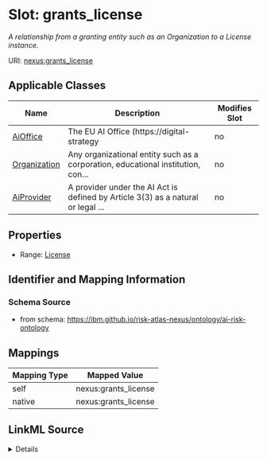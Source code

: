 

# Slot: grants_license


_A relationship from a granting entity such as an Organization to a License instance._





URI: [nexus:grants_license](https://ibm.github.io/risk-atlas-nexus/ontology/grants_license)



<!-- no inheritance hierarchy -->





## Applicable Classes

| Name | Description | Modifies Slot |
| --- | --- | --- |
| [AiOffice](AiOffice.md) | The EU AI Office (https://digital-strategy |  no  |
| [Organization](Organization.md) | Any organizational entity such as a corporation, educational institution, con... |  no  |
| [AiProvider](AiProvider.md) | A provider under the AI Act is defined by Article 3(3) as a natural or legal ... |  no  |







## Properties

* Range: [License](License.md)





## Identifier and Mapping Information







### Schema Source


* from schema: https://ibm.github.io/risk-atlas-nexus/ontology/ai-risk-ontology




## Mappings

| Mapping Type | Mapped Value |
| ---  | ---  |
| self | nexus:grants_license |
| native | nexus:grants_license |




## LinkML Source

<details>
```yaml
name: grants_license
description: A relationship from a granting entity such as an Organization to a License
  instance.
from_schema: https://ibm.github.io/risk-atlas-nexus/ontology/ai-risk-ontology
rank: 1000
alias: grants_license
domain_of:
- Organization
range: License

```
</details>
